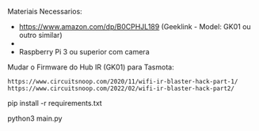 Materiais Necessarios:

- https://www.amazon.com/dp/B0CPHJL189 (Geeklink - Model: GK01 ou outro similar)
- 
- Raspberry Pi 3 ou superior com camera

Mudar o Firmware do Hub IR (GK01) para Tasmota:

    https://www.circuitsnoop.com/2020/11/wifi-ir-blaster-hack-part-1/
    https://www.circuitsnoop.com/2022/02/wifi-ir-blaster-hack-part2/

pip install -r requirements.txt

python3 main.py
